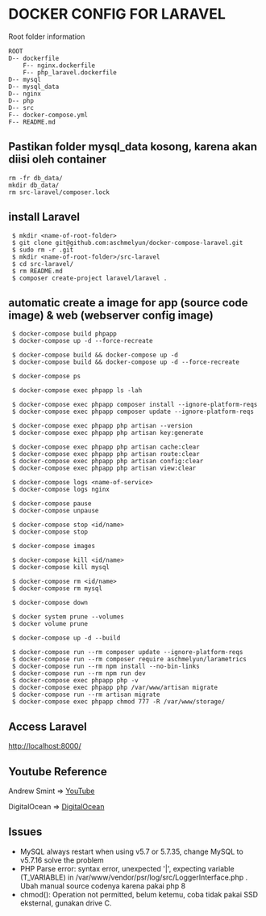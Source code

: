 # DOCKER CONFIG FOR LARAVEL

Root folder information

```
ROOT
D-- dockerfile
    F-- nginx.dockerfile
    F-- php_laravel.dockerfile
D-- mysql
D-- mysql_data
D-- nginx
D-- php
D-- src
F-- docker-compose.yml
F-- README.md
```

## Pastikan folder mysql_data kosong, karena akan diisi oleh container
```
rm -fr db_data/
mkdir db_data/ 
rm src-laravel/composer.lock
```

## install Laravel
```
 $ mkdir <name-of-root-folder>
 $ git clone git@github.com:aschmelyun/docker-compose-laravel.git
 $ sudo rm -r .git
 $ mkdir <name-of-root-folder>/src-laravel
 $ cd src-laravel/
 $ rm README.md
 $ composer create-project laravel/laravel .
```



## automatic create a image for app (source code image) & web (webserver config image)

```
 $ docker-compose build phpapp
 $ docker-compose up -d --force-recreate

 $ docker-compose build && docker-compose up -d
 $ docker-compose build && docker-compose up -d --force-recreate

 $ docker-compose ps

 $ docker-compose exec phpapp ls -lah

 $ docker-compose exec phpapp composer install --ignore-platform-reqs
 $ docker-compose exec phpapp composer update --ignore-platform-reqs

 $ docker-compose exec phpapp php artisan --version
 $ docker-compose exec phpapp php artisan key:generate

 $ docker-compose exec phpapp php artisan cache:clear
 $ docker-compose exec phpapp php artisan route:clear
 $ docker-compose exec phpapp php artisan config:clear
 $ docker-compose exec phpapp php artisan view:clear

 $ docker-compose logs <name-of-service>
 $ docker-compose logs nginx

 $ docker-compose pause
 $ docker-compose unpause

 $ docker-compose stop <id/name>
 $ docker-compose stop
 
 $ docker-compose images

 $ docker-compose kill <id/name>
 $ docker-compose kill mysql

 $ docker-compose rm <id/name>
 $ docker-compose rm mysql
 
 $ docker-compose down

 $ docker system prune --volumes
 $ docker volume prune
 
 $ docker-compose up -d --build
 
 $ docker-compose run --rm composer update --ignore-platform-reqs
 $ docker-compose run --rm composer require aschmelyun/larametrics
 $ docker-compose run --rm npm install --no-bin-links
 $ docker-compose run --rm npm run dev
 $ docker-compose exec phpapp php -v
 $ docker-compose exec phpapp php /var/www/artisan migrate
 $ docker-compose run --rm artisan migrate
 $ docker-compose exec phpapp chmod 777 -R /var/www/storage/

```

## Access Laravel
[http://localhost:8000/](http://localhost:8000/)

## Youtube Reference
Andrew Smint => [YouTube](https://www.youtube.com/watch?v=I980aPL-NRM&t=3s)

DigitalOcean => [DigitalOcean](https://www.digitalocean.com/community/tutorials/how-to-install-and-set-up-laravel-with-docker-compose-on-ubuntu-20-04)


## Issues
- MySQL always restart when using v5.7 or 5.7.35, change MySQL to v5.7.16 solve the problem
- PHP Parse error:  syntax error, unexpected '|', expecting variable (T_VARIABLE) in /var/www/vendor/psr/log/src/LoggerInterface.php . Ubah manual source codenya karena pakai php 8
- chmod(): Operation not permitted, belum ketemu, coba tidak pakai SSD eksternal, gunakan drive C.